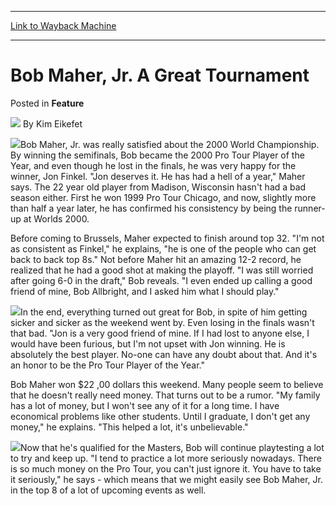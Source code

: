 
---
[Link to Wayback Machine](https://web.archive.org/web/20211128122711/https://magic.wizards.com/en/articles/archive/feature/bob-maher-jr-great-tournament-2000-01-01)

[_metadata_:wayback_url]:- "https://magic.wizards.com/en/articles/archive/feature/bob-maher-jr-great-tournament-2000-01-01"
[_metadata_:wayback_raw_url]:- "https://web.archive.org/web/20211128122711id_/https://magic.wizards.com/en/articles/archive/feature/bob-maher-jr-great-tournament-2000-01-01"
[_metadata_:wayback_capture_timestamp]:- "2021-11-28 12:27:11+00:00"
[_metadata_:description]:- "Bob Maher, Jr. was really satisfied about the 2000 World Championship. By winning the semifinals, Bob became the 2000 Pro Tour Player of the Year, and even though he lost in the finals, he was very happy for the winner, Jon Finkel. `Jon deserves it. He has had a hell of a year,` Maher says. The 22 year old player from Madison, Wisconsin hasn't had a bad season either. First he"
[_metadata_:generator]:- "Drupal 7 (http://drupal.org)"
[_metadata_:publish_date]:- "2000-01-01"
---


Bob Maher, Jr. A Great Tournament
=================================



 Posted in **Feature**







![](https://media.magic.wizards.com/styles/auth_small/public/generic-avatar-150_232.png)
By Kim Eikefet












![](https://media.magic.wizards.com/image_legacy_migration/sideboard/images/KingofChicago.jpg)Bob Maher, Jr. was really satisfied about the 2000 World Championship. By winning the semifinals, Bob became the 2000 Pro Tour Player of the Year, and even though he lost in the finals, he was very happy for the winner, Jon Finkel. "Jon deserves it. He has had a hell of a year," Maher says. The 22 year old player from Madison, Wisconsin hasn't had a bad season either. First he won 1999 Pro Tour Chicago, and now, slightly more than half a year later, he has confirmed his consistency by being the runner-up at Worlds 2000.


Before coming to Brussels, Maher expected to finish around top 32. "I'm not as consistent as Finkel," he explains, "he is one of the people who can get back to back top 8s." Not before Maher hit an amazing 12-2 record, he realized that he had a good shot at making the playoff. "I was still worried after going 6-0 in the draft," Bob reveals. "I even ended up calling a good friend of mine, Bob Allbright, and I asked him what I should play."


![](https://media.magic.wizards.com/image_legacy_migration/sideboard/images/454.jpg)In the end, everything turned out great for Bob, in spite of him getting sicker and sicker as the weekend went by. Even losing in the finals wasn't that bad. "Jon is a very good friend of mine. If I had lost to anyone else, I would have been furious, but I'm not upset with Jon winning. He is absolutely the best player. No-one can have any doubt about that. And it's an honor to be the Pro Tour Player of the Year."


Bob Maher won $22 ,00 dollars this weekend. Many people seem to believe that he doesn't really need money. That turns out to be a rumor. "My family has a lot of money, but I won't see any of it for a long time. I have economical problems like other students. Until I graduate, I don't get any money," he explains. "This helped a lot, it's unbelievable."


![](https://media.magic.wizards.com/image_legacy_migration/sideboard/images/T8Maher.jpg)Now that he's qualified for the Masters, Bob will continue playtesting a lot to try and keep up. "I tend to practice a lot more seriously nowadays. There is so much money on the Pro Tour, you can't just ignore it. You have to take it seriously," he says - which means that we might easily see Bob Maher, Jr. in the top 8 of a lot of upcoming events as well.









